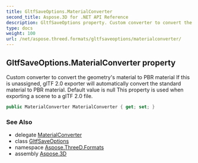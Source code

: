 ```yaml
---
title: GltfSaveOptions.MaterialConverter
second_title: Aspose.3D for .NET API Reference
description: GltfSaveOptions property. Custom converter to convert the geometrys material to PBR material If this is unassigned glTF 2.0 exporter will automatically convert the standard material to PBR material. Default value is null This property is used when exporting a scene to a glTF 2.0 file
type: docs
weight: 100
url: /net/aspose.threed.formats/gltfsaveoptions/materialconverter/
---
```

## GltfSaveOptions.MaterialConverter property

Custom converter to convert the geometry's material to PBR material If this is unassigned, glTF 2.0 exporter will automatically convert the standard material to PBR material. Default value is null This property is used when exporting a scene to a glTF 2.0 file.

```csharp
public MaterialConverter MaterialConverter { get; set; }
```

### See Also

* delegate [MaterialConverter](../../materialconverter/)
* class [GltfSaveOptions](../)
* namespace [Aspose.ThreeD.Formats](../../../aspose.threed.formats/)
* assembly [Aspose.3D](../../../)


